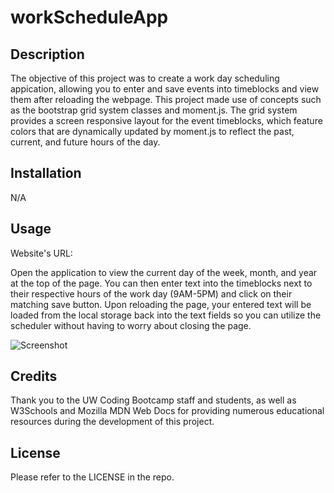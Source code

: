 # workScheduleApp

## Description
The objective of this project was to create a work day scheduling appication, allowing you to enter and save events into timeblocks and view them after reloading the webpage. This project made use of concepts such as the bootstrap grid system classes and moment.js. The grid system provides a screen responsive layout for the event timeblocks, which feature colors that are dynamically updated by moment.js to reflect the past, current, and future hours of the day.

## Installation
N/A

## Usage
Website's URL: 

Open the application to view the current day of the week, month, and year at the top of the page. You can then enter text into the timeblocks next to their respective hours of the work day (9AM-5PM) and click on their matching save button. Upon reloading the page, your entered text will be loaded from the local storage back into the text fields so you can utilize the scheduler without having to worry about closing the page.

![Screenshot](https://github.com/zbeiser/timedCodingQuiz/blob/main/assets/workScheduleApp.png?raw=true)

## Credits
Thank you to the UW Coding Bootcamp staff and students, as well as W3Schools and Mozilla MDN Web Docs for providing numerous educational resources during the development of this project.

## License
Please refer to the LICENSE in the repo.
